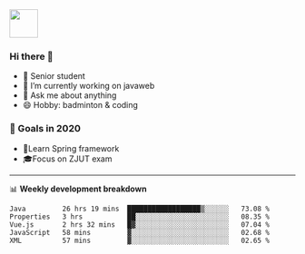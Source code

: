 <img src="https://github.com/egoist/egoist/raw/master/balloon.gif" width="50">

### Hi there 🐏

- 🌱 Senior student
- 🔭 I’m currently working on javaweb
- 💬 Ask me about anything
- 😄 Hobby: badminton & coding

### 🚀 Goals in 2020
+ 🍃Learn Spring framework
+ 🎓Focus on ZJUT exam
-------

📊 **Weekly development breakdown**
<!--START_SECTION:waka-->
```text
Java         26 hrs 19 mins  ██████████████████▒░░░░░░   73.08 % 
Properties   3 hrs           ██░░░░░░░░░░░░░░░░░░░░░░░   08.35 % 
Vue.js       2 hrs 32 mins   █▓░░░░░░░░░░░░░░░░░░░░░░░   07.04 % 
JavaScript   58 mins         ▓░░░░░░░░░░░░░░░░░░░░░░░░   02.68 % 
XML          57 mins         ▓░░░░░░░░░░░░░░░░░░░░░░░░   02.65 % 
```
<!--END_SECTION:waka-->

